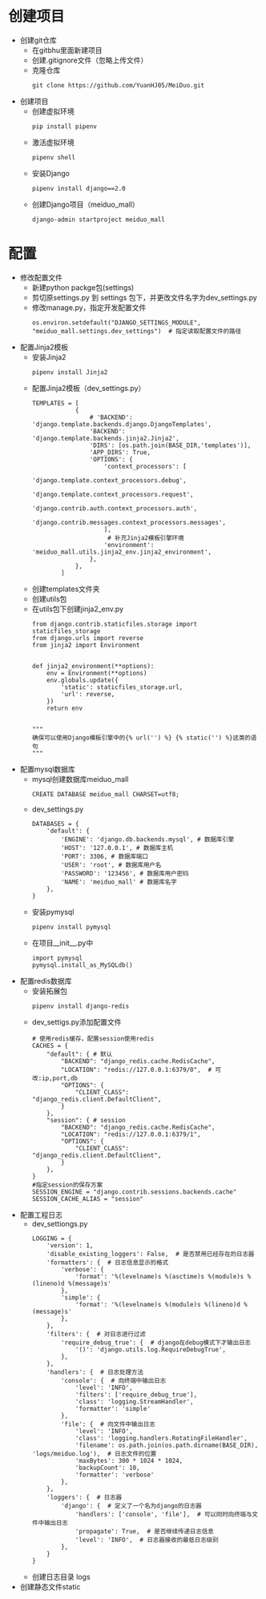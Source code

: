 # 创建项目
- 创建git仓库
    - 在gitbhu里面新建项目
    - 创建.gitignore文件（忽略上传文件）
    - 克隆仓库
        ```
        git clone https://github.com/YuanHJ05/MeiDuo.git
        ```
- 创建项目
    - 创建虚拟环境
        ```
        pip install pipenv
    - 激活虚拟环境
        ```
        pipenv shell
    - 安装Django
        ```
        pipenv install django==2.0
    - 创建Django项目（meiduo_mall）
        ```
        django-admin startproject meiduo_mall
# 配置
- 修改配置文件
    - 新建python packge包(settings)
    - 剪切原settings.py 到 settings 包下，并更改文件名字为dev_settings.py
    - 修改manage.py，指定开发配置文件
        ```
        os.environ.setdefault("DJANGO_SETTINGS_MODULE", "meiduo_mall.settings.dev_settings")  # 指定读取配置文件的路径
- 配置Jinja2模板
    - 安装Jinja2
        ``` 
        pipenv install Jinja2
    - 配置Jinja2模板（dev_settings.py）
        ```
        TEMPLATES = [
                    {
                        # 'BACKEND': 'django.template.backends.django.DjangoTemplates',
                        'BACKEND': 'django.template.backends.jinja2.Jinja2',
                        'DIRS': [os.path.join(BASE_DIR,'templates')],
                        'APP_DIRS': True,
                        'OPTIONS': {
                            'context_processors': [
                                'django.template.context_processors.debug',
                                'django.template.context_processors.request',
                                'django.contrib.auth.context_processors.auth',
                                'django.contrib.messages.context_processors.messages',
                            ],
                             # 补充Jinja2模板引擎环境
                            'environment': 'meiduo_mall.utils.jinja2_env.jinja2_environment', 
                        },
                    },
                ]
    - 创建templates文件夹
    - 创建utils包
    - 在utils包下创建jinja2_env.py
        ```
        from django.contrib.staticfiles.storage import staticfiles_storage
        from django.urls import reverse
        from jinja2 import Environment


        def jinja2_environment(**options):
            env = Environment(**options)
            env.globals.update({
                'static': staticfiles_storage.url,
                'url': reverse,
            })
            return env


        """
        确保可以使用Django模板引擎中的{% url('') %} {% static('') %}这类的语句 
        """
- 配置mysql数据库
    - mysql创建数据库meiduo_mall
        ```
        CREATE DATABASE meiduo_mall CHARSET=utf8;
    - dev_settings.py
        ```
        DATABASES = {
            'default': {
                'ENGINE': 'django.db.backends.mysql', # 数据库引擎
                'HOST': '127.0.0.1', # 数据库主机
                'PORT': 3306, # 数据库端口
                'USER': 'root', # 数据库用户名
                'PASSWORD': '123456', # 数据库用户密码
                'NAME': 'meiduo_mall' # 数据库名字
            },
        }
    - 安装pymysql
        ```
        pipenv install pymysql
    - 在项目__init__.py中
        ```
        import pymysql
        pymysql.install_as_MySQLdb()
- 配置redis数据库
    - 安装拓展包
        ```
        pipenv install django-redis
    - dev_settigs.py添加配置文件
        ```
        # 使用redis缓存，配置session使用redis
        CACHES = {
            "default": { # 默认
                "BACKEND": "django_redis.cache.RedisCache",
                "LOCATION": "redis://127.0.0.1:6379/0",  # 可改:ip,port,db
                "OPTIONS": {
                    "CLIENT_CLASS": "django_redis.client.DefaultClient",
                }
            },
            "session": { # session
                "BACKEND": "django_redis.cache.RedisCache",
                "LOCATION": "redis://127.0.0.1:6379/1",
                "OPTIONS": {
                    "CLIENT_CLASS": "django_redis.client.DefaultClient",
                }
            },
        }
        #指定session的保存方案
        SESSION_ENGINE = "django.contrib.sessions.backends.cache"
        SESSION_CACHE_ALIAS = "session"
- 配置工程日志
    - dev_settiongs.py
        ```
        LOGGING = {
            'version': 1,
            'disable_existing_loggers': False,  # 是否禁用已经存在的日志器
            'formatters': {  # 日志信息显示的格式
                'verbose': {
                    'format': '%(levelname)s %(asctime)s %(module)s %(lineno)d %(message)s'
                },
                'simple': {
                    'format': '%(levelname)s %(module)s %(lineno)d %(message)s'
                },
            },
            'filters': {  # 对日志进行过滤
                'require_debug_true': {  # django在debug模式下才输出日志
                    '()': 'django.utils.log.RequireDebugTrue',
                },
            },
            'handlers': {  # 日志处理方法
                'console': {  # 向终端中输出日志
                    'level': 'INFO',
                    'filters': ['require_debug_true'],
                    'class': 'logging.StreamHandler',
                    'formatter': 'simple'
                },
                'file': {  # 向文件中输出日志
                    'level': 'INFO',
                    'class': 'logging.handlers.RotatingFileHandler',
                    'filename': os.path.join(os.path.dirname(BASE_DIR), 'logs/meiduo.log'),  # 日志文件的位置
                    'maxBytes': 300 * 1024 * 1024,
                    'backupCount': 10,
                    'formatter': 'verbose'
                },
            },
            'loggers': {  # 日志器
                'django': {  # 定义了一个名为django的日志器
                    'handlers': ['console', 'file'],  # 可以同时向终端与文件中输出日志
                    'propagate': True,  # 是否继续传递日志信息
                    'level': 'INFO',  # 日志器接收的最低日志级别
                },
            }
        }
    - 创建日志目录 logs
- 创建静态文件static